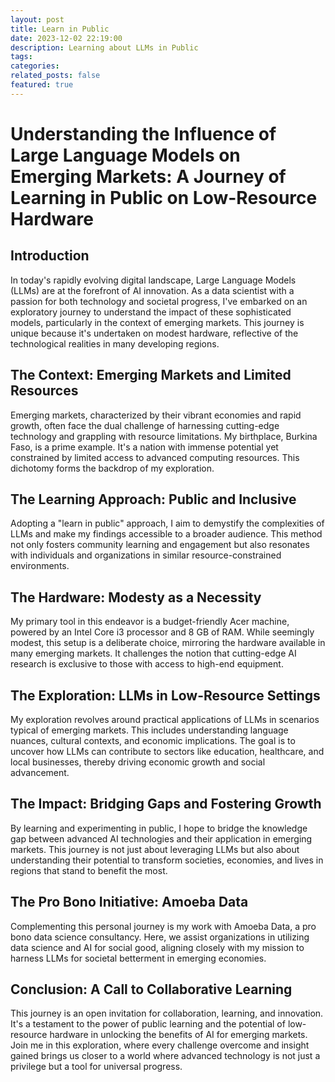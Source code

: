 ```yaml
---
layout: post
title: Learn in Public
date: 2023-12-02 22:19:00
description: Learning about LLMs in Public
tags: 
categories: 
related_posts: false
featured: true
---
```

# Understanding the Influence of Large Language Models on Emerging Markets: A Journey of Learning in Public on Low-Resource Hardware

## Introduction

In today's rapidly evolving digital landscape, Large Language Models (LLMs) are at the forefront of AI innovation. As a data scientist with a passion for both technology and societal progress, I've embarked on an exploratory journey to understand the impact of these sophisticated models, particularly in the context of emerging markets. This journey is unique because it's undertaken on modest hardware, reflective of the technological realities in many developing regions.

## The Context: Emerging Markets and Limited Resources

Emerging markets, characterized by their vibrant economies and rapid growth, often face the dual challenge of harnessing cutting-edge technology and grappling with resource limitations. My birthplace, Burkina Faso, is a prime example. It's a nation with immense potential yet constrained by limited access to advanced computing resources. This dichotomy forms the backdrop of my exploration.

## The Learning Approach: Public and Inclusive

Adopting a "learn in public" approach, I aim to demystify the complexities of LLMs and make my findings accessible to a broader audience. This method not only fosters community learning and engagement but also resonates with individuals and organizations in similar resource-constrained environments.

## The Hardware: Modesty as a Necessity

My primary tool in this endeavor is a budget-friendly Acer machine, powered by an Intel Core i3 processor and 8 GB of RAM. While seemingly modest, this setup is a deliberate choice, mirroring the hardware available in many emerging markets. It challenges the notion that cutting-edge AI research is exclusive to those with access to high-end equipment.

## The Exploration: LLMs in Low-Resource Settings

My exploration revolves around practical applications of LLMs in scenarios typical of emerging markets. This includes understanding language nuances, cultural contexts, and economic implications. The goal is to uncover how LLMs can contribute to sectors like education, healthcare, and local businesses, thereby driving economic growth and social advancement.

## The Impact: Bridging Gaps and Fostering Growth

By learning and experimenting in public, I hope to bridge the knowledge gap between advanced AI technologies and their application in emerging markets. This journey is not just about leveraging LLMs but also about understanding their potential to transform societies, economies, and lives in regions that stand to benefit the most.

## The Pro Bono Initiative: Amoeba Data

Complementing this personal journey is my work with Amoeba Data, a pro bono data science consultancy. Here, we assist organizations in utilizing data science and AI for social good, aligning closely with my mission to harness LLMs for societal betterment in emerging economies.

## Conclusion: A Call to Collaborative Learning

This journey is an open invitation for collaboration, learning, and innovation. It's a testament to the power of public learning and the potential of low-resource hardware in unlocking the benefits of AI for emerging markets. Join me in this exploration, where every challenge overcome and insight gained brings us closer to a world where advanced technology is not just a privilege but a tool for universal progress.

